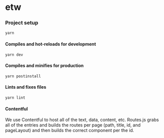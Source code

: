 # etw
### Project setup
```
yarn
```

#### Compiles and hot-reloads for development
```
yarn dev
```

#### Compiles and minifies for production
```
yarn postinstall
```

#### Lints and fixes files
```
yarn lint
```

#### Contentful

We use Contentful to host all of the text, data, content, etc.  Routes.js grabs all of the entries
and builds the routes per page (path, title, id, and pageLayout) and then builds the correct component
per the id.  
